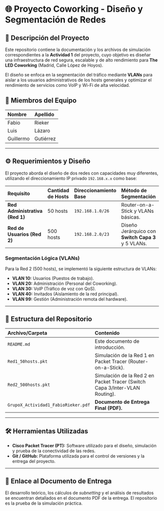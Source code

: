 # 🌐 Proyecto Coworking - Diseño y Segmentación de Redes

## 📄 Descripción del Proyecto

Este repositorio contiene la documentación y los archivos de simulación correspondientes a la **Actividad 1** del proyecto, cuyo objetivo es diseñar una infraestructura de red segura, escalable y de alto rendimiento para **The LED Coworking** (Madrid, Calle López de Hoyos).

El diseño se enfoca en la segmentación del tráfico mediante **VLANs** para aislar a los usuarios administrativos de los hosts generales y optimizar el rendimiento de servicios como VoIP y Wi-Fi de alta velocidad.

## 👥 Miembros del Equipo

| Nombre | Apellido |
| :--- | :--- |
| Fabio | Rieker |
| Luis | Lázaro |
| Guillermo | Gutiérrez |

***

## ⚙️ Requerimientos y Diseño

El proyecto aborda el diseño de dos redes con capacidades muy diferentes, utilizando el direccionamiento IP privado `192.168.x.x` como base:

| Requisito | Cantidad de Hosts | Direccionamiento Base | Método de Segmentación |
| :--- | :--- | :--- | :--- |
| **Red Administrativa (Red 1)** | 50 hosts | `192.168.1.0/26` | Router-on-a-Stick y VLANs básicas. |
| **Red de Usuarios (Red 2)** | 500 hosts | `192.168.2.0/23` | Diseño Jerárquico con **Switch Capa 3** y 5 VLANs. |

### Segmentación Lógica (VLANs)

Para la Red 2 (500 hosts), se implementó la siguiente estructura de VLANs:

* **VLAN 10:** Usuarios (Puestos de trabajo).
* **VLAN 20:** Administración (Personal del Coworking).
* **VLAN 30:** VoIP (Tráfico de voz con QoS).
* **VLAN 40:** Invitados (Aislamiento de la red principal).
* **VLAN 99:** Gestión (Administración remota del hardware).

***

## 📁 Estructura del Repositorio

| Archivo/Carpeta | Contenido |
| :--- | :--- |
| `README.md` | Este documento de introducción. |
| `Red1_50hosts.pkt` | Simulación de la Red 1 en Packet Tracer (Router-on-a-Stick). |
| `Red2_500hosts.pkt` | Simulación de la Red 2 en Packet Tracer (Switch Capa 3/Inter-VLAN Routing). |
| `GrupoX_Actividad1_FabioRieker.pdf` | **Documento de Entrega Final (PDF).** |

***

## 🛠️ Herramientas Utilizadas

* **Cisco Packet Tracer (PT):** Software utilizado para el diseño, simulación y prueba de la conectividad de las redes.
* **Git / GitHub:** Plataforma utilizada para el control de versiones y la entrega del proyecto.

***

## 🔗 Enlace al Documento de Entrega

El desarrollo teórico, los cálculos de *subnetting* y el análisis de resultados se encuentran detallados en el documento PDF de la entrega. El repositorio es la prueba de la simulación práctica.
